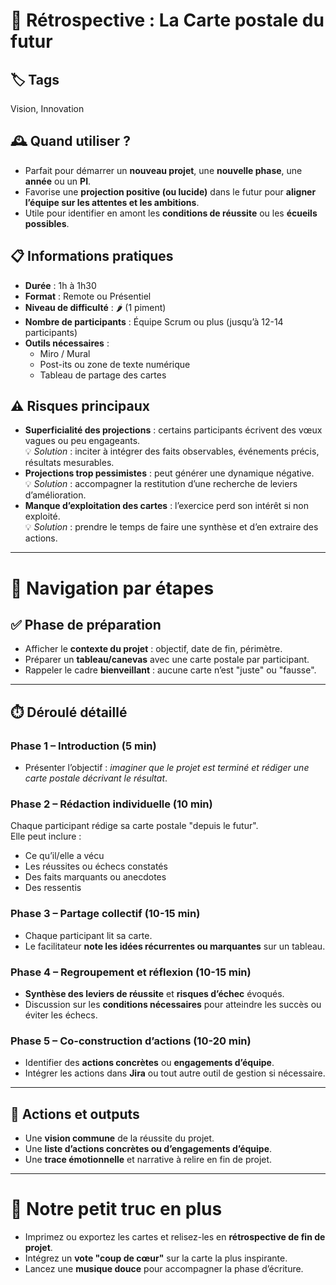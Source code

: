 # 💌 Rétrospective : La Carte postale du futur

## 🏷️ Tags
Vision, Innovation

## 🕰️ Quand utiliser ?
- Parfait pour démarrer un **nouveau projet**, une **nouvelle phase**, une **année** ou un **PI**.  
- Favorise une **projection positive (ou lucide)** dans le futur pour **aligner l’équipe sur les attentes et les ambitions**.  
- Utile pour identifier en amont les **conditions de réussite** ou les **écueils possibles**.

## 📋 Informations pratiques
- **Durée** : 1h à 1h30  
- **Format** : Remote ou Présentiel  
- **Niveau de difficulté** : 🌶️ (1 piment)  
- **Nombre de participants** : Équipe Scrum ou plus (jusqu’à 12-14 participants)  
- **Outils nécessaires** :  
  - Miro / Mural  
  - Post-its ou zone de texte numérique  
  - Tableau de partage des cartes

## ⚠️ Risques principaux
- **Superficialité des projections** : certains participants écrivent des vœux vagues ou peu engageants.  
  💡 *Solution* : inciter à intégrer des faits observables, événements précis, résultats mesurables.  
- **Projections trop pessimistes** : peut générer une dynamique négative.  
  💡 *Solution* : accompagner la restitution d’une recherche de leviers d’amélioration.  
- **Manque d’exploitation des cartes** : l’exercice perd son intérêt si non exploité.  
  💡 *Solution* : prendre le temps de faire une synthèse et d’en extraire des actions.

---

# 🧭 Navigation par étapes

## ✅ Phase de préparation
- Afficher le **contexte du projet** : objectif, date de fin, périmètre.  
- Préparer un **tableau/canevas** avec une carte postale par participant.  
- Rappeler le cadre **bienveillant** : aucune carte n’est "juste" ou "fausse".

---

## ⏱️ Déroulé détaillé

### Phase 1 – Introduction (5 min)  
- Présenter l’objectif : *imaginer que le projet est terminé et rédiger une carte postale décrivant le résultat*.

### Phase 2 – Rédaction individuelle (10 min)  
Chaque participant rédige sa carte postale "depuis le futur".  
Elle peut inclure :
- Ce qu’il/elle a vécu  
- Les réussites ou échecs constatés  
- Des faits marquants ou anecdotes  
- Des ressentis

### Phase 3 – Partage collectif (10-15 min)  
- Chaque participant lit sa carte.
- Le facilitateur **note les idées récurrentes ou marquantes** sur un tableau.

### Phase 4 – Regroupement et réflexion (10-15 min)  
- **Synthèse des leviers de réussite** et **risques d’échec** évoqués.  
- Discussion sur les **conditions nécessaires** pour atteindre les succès ou éviter les échecs.

### Phase 5 – Co-construction d’actions (10-20 min)  
- Identifier des **actions concrètes** ou **engagements d’équipe**.  
- Intégrer les actions dans **Jira** ou tout autre outil de gestion si nécessaire.

---

## 🎯 Actions et outputs
- Une **vision commune** de la réussite du projet.  
- Une **liste d’actions concrètes ou d’engagements d’équipe**.  
- Une **trace émotionnelle** et narrative à relire en fin de projet.

---

# 🎁 Notre petit truc en plus
- Imprimez ou exportez les cartes et relisez-les en **rétrospective de fin de projet**.  
- Intégrez un **vote "coup de cœur"** sur la carte la plus inspirante.  
- Lancez une **musique douce** pour accompagner la phase d’écriture.
